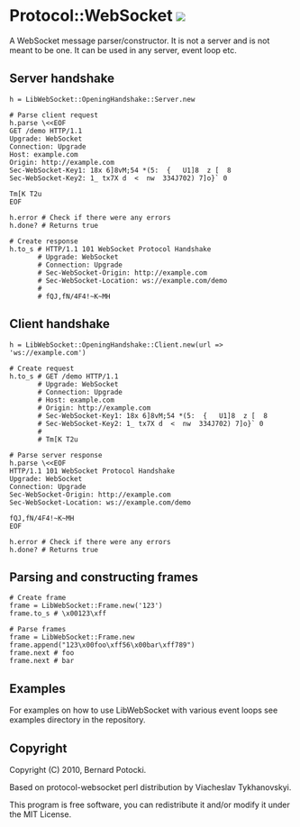 # Protocol::WebSocket [![](http://travis-ci.org/imanel/libwebsocket.png)](http://travis-ci.org/imanel/libwebsocket)

A WebSocket message parser/constructor. It is not a server and is not meant to
be one. It can be used in any server, event loop etc.

## Server handshake

    h = LibWebSocket::OpeningHandshake::Server.new

    # Parse client request
    h.parse \<<EOF
    GET /demo HTTP/1.1
    Upgrade: WebSocket
    Connection: Upgrade
    Host: example.com
    Origin: http://example.com
    Sec-WebSocket-Key1: 18x 6]8vM;54 *(5:  {   U1]8  z [  8
    Sec-WebSocket-Key2: 1_ tx7X d  <  nw  334J702) 7]o}` 0

    Tm[K T2u
    EOF

    h.error # Check if there were any errors
    h.done? # Returns true

    # Create response
    h.to_s # HTTP/1.1 101 WebSocket Protocol Handshake
           # Upgrade: WebSocket
           # Connection: Upgrade
           # Sec-WebSocket-Origin: http://example.com
           # Sec-WebSocket-Location: ws://example.com/demo
           #
           # fQJ,fN/4F4!~K~MH

## Client handshake

    h = LibWebSocket::OpeningHandshake::Client.new(url => 'ws://example.com')

    # Create request
    h.to_s # GET /demo HTTP/1.1
           # Upgrade: WebSocket
           # Connection: Upgrade
           # Host: example.com
           # Origin: http://example.com
           # Sec-WebSocket-Key1: 18x 6]8vM;54 *(5:  {   U1]8  z [  8
           # Sec-WebSocket-Key2: 1_ tx7X d  <  nw  334J702) 7]o}` 0
           #
           # Tm[K T2u

    # Parse server response
    h.parse \<<EOF
    HTTP/1.1 101 WebSocket Protocol Handshake
    Upgrade: WebSocket
    Connection: Upgrade
    Sec-WebSocket-Origin: http://example.com
    Sec-WebSocket-Location: ws://example.com/demo

    fQJ,fN/4F4!~K~MH
    EOF

    h.error # Check if there were any errors
    h.done? # Returns true

## Parsing and constructing frames

    # Create frame
    frame = LibWebSocket::Frame.new('123')
    frame.to_s # \x00123\xff

    # Parse frames
    frame = LibWebSocket::Frame.new
    frame.append("123\x00foo\xff56\x00bar\xff789")
    frame.next # foo
    frame.next # bar

## Examples

For examples on how to use LibWebSocket with various event loops see
examples directory in the repository.

## Copyright

Copyright (C) 2010, Bernard Potocki.

Based on protocol-websocket perl distribution by Viacheslav Tykhanovskyi.

This program is free software, you can redistribute it and/or modify it under
the MIT License.